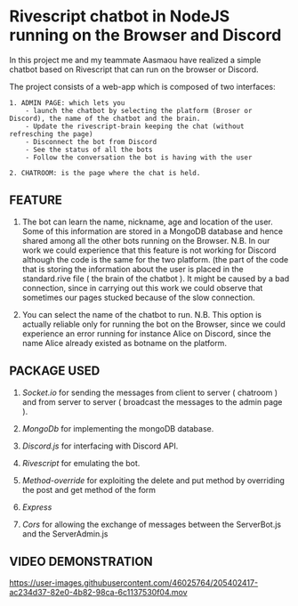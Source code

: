 
# Rivescript chatbot in NodeJS running on the Browser and Discord

In this project me and my teammate Aasmaou have realized a simple chatbot based on Rivescript that can run on the browser or Discord.

The project consists of a web-app which is composed of two interfaces:

	1. ADMIN PAGE: which lets you
		- launch the chatbot by selecting the platform (Broser or Discord), the name of the chatbot and the brain. 
		- Update the rivescript-brain keeping the chat (without refresching the page)
		- Disconnect the bot from Discord
		- See the status of all the bots
		- Follow the conversation the bot is having with the user

	2. CHATROOM: is the page where the chat is held. 
	


## FEATURE

1. The bot can learn the name, nickname, age and location of the user. Some of this information are stored in a MongoDB database and hence shared among all the other bots running on the Browser.
    N.B. In our work we could experience that this feature is not working for Discord although the code is the same for the two platform. (the part of the code that is storing the information
    about the user is placed in the standard.rive file ( the brain of the chatbot ). 
    It might be caused by a bad connection, since in carrying out this work we could observe that sometimes our pages stucked because of the slow connection. 

2. You can select the name of the chatbot to run. 
    N.B. This option is actually reliable only for running the bot on the Browser, since we could experience an error running for instance Alice on Discord, since the name Alice already
    existed as botname on the platform. 
    


## PACKAGE USED

1. _Socket.io_ for sending the messages from client to server ( chatroom ) and from server to server ( broadcast the messages to the admin page ).

2. _MongoDb_ for implementing the mongoDB database.

3. _Discord.js_ for interfacing with Discord API.

4. _Rivescript_ for emulating the bot.

5. _Method-override_ for exploiting the delete and put method by overriding the post and get method of the form

6. _Express_

7. _Cors_ for allowing the exchange of messages between the ServerBot.js and the ServerAdmin.js

## VIDEO DEMONSTRATION

https://user-images.githubusercontent.com/46025764/205402417-ac234d37-82e0-4b82-98ca-6c1137530f04.mov


